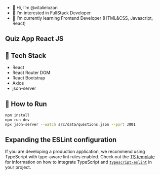 - 👋 Hi, I’m @vitalielozan
- 👀 I’m interested in FullStack Developer
- 🌱 I’m currently learning Frontend Developer (HTML&CSS, Javascript, React)

## Quiz App React JS

## 🧰 Tech Stack

- React
- React Router DOM
- React Bootstrap
- Axios
- json-server

## 🔧 How to Run

```bash
npm install
npm run dev
npx json-server --watch src/data/questions.json --port 3001
```

## Expanding the ESLint configuration

If you are developing a production application, we recommend using TypeScript with type-aware lint rules enabled. Check out the [TS template](https://github.com/vitejs/vite/tree/main/packages/create-vite/template-react-ts) for information on how to integrate TypeScript and [`typescript-eslint`](https://typescript-eslint.io) in your project.
